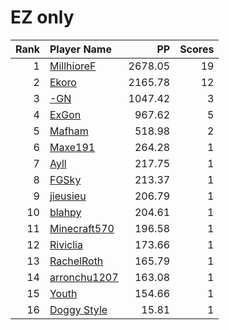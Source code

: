 # EZ only
| Rank | Player Name |  PP  | Scores |
| ----:|:----------- | ----:| ------:|
| 1 | [MillhioreF](https://osu.ppy.sh/u/941094) | 2678.05 | 19 |
| 2 | [Ekoro](https://osu.ppy.sh/u/284905) | 2165.78 | 12 |
| 3 | [-GN](https://osu.ppy.sh/u/895581) | 1047.42 | 3 |
| 4 | [ExGon](https://osu.ppy.sh/u/214187) | 967.62 | 5 |
| 5 | [Mafham](https://osu.ppy.sh/u/3660531) | 518.98 | 2 |
| 6 | [Maxe191](https://osu.ppy.sh/u/2184751) | 264.28 | 1 |
| 7 | [Ayll](https://osu.ppy.sh/u/5680885) | 217.75 | 1 |
| 8 | [FGSky](https://osu.ppy.sh/u/2094566) | 213.37 | 1 |
| 9 | [jieusieu](https://osu.ppy.sh/u/759439) | 206.79 | 1 |
| 10 | [blahpy](https://osu.ppy.sh/u/3645896) | 204.61 | 1 |
| 11 | [Minecraft570](https://osu.ppy.sh/u/2198995) | 196.58 | 1 |
| 12 | [Riviclia](https://osu.ppy.sh/u/1616533) | 173.66 | 1 |
| 13 | [RachelRoth](https://osu.ppy.sh/u/7807573) | 165.79 | 1 |
| 14 | [arronchu1207](https://osu.ppy.sh/u/2226083) | 163.08 | 1 |
| 15 | [Youth](https://osu.ppy.sh/u/4993235) | 154.66 | 1 |
| 16 | [Doggy Style](https://osu.ppy.sh/u/3645031) | 15.81 | 1 |
